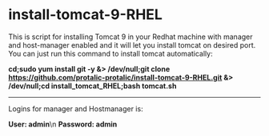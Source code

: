 # install-tomcat-9-RHEL

This is script for installing Tomcat 9 in your Redhat machine with manager and host-manager enabled and it will let you install tomcat on desired port. You can just run this command to install tomcat automatically:

**cd;sudo yum install git -y &> /dev/null;git clone https://github.com/protalic-protalic/install-tomcat-9-RHEL.git &> /dev/null;cd install_tomcat_RHEL;bash tomcat.sh**

----------------------------------------------------------------------------------------------------------------------------------- 


Logins for manager and Hostmanager is:

**User: admin**\n
**Password: admin**
